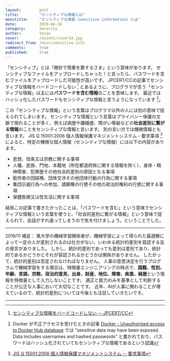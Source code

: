 ```yaml
---
layout:        post
title:         "センシティブな情報とは"
menutitle:     "センシティブな情報（sensitive information）とは"
date:          2019-04-18
category:      Security
author:        tex2e
cover:         /assets/cover14.jpg
redirect_from: /misc/sensitive-info
comments:      true
published:     true
---
```


「センシティブ」とは「微妙で慎重を要するさま」という意味があります。
センシティブなファイルをアップロードしちゃった！と言ったら、パスワードを含むファイルをアップロードした可能性が高いです。
JPCERT/CCの記事でセンシティブな情報をハードコードしない [^1] とあるように、プログラマが言う「センシティブな情報」は主には**パスワードを含む情報**のことを意味します。
最近ではハッシュ化したパスワードもセンシティブな情報と言うようになっています [^docker-hub-user-notification]。

この「センシティブな情報」という言葉はプログラマ以外の人には別の意味で捉えられてしまいます。
センシティブな情報という言葉はプライバシー保護の文脈で現れることが多く、例えば病歴や離婚歴、障がい等級などの**社会差別に繋がる情報**のことをセンシティブな情報と言います。
別の言い方では機微情報とも言います。
JIS Q 15001:2006 個人情報保護マネジメントシステム - 要求事項 [^2] によると、特定の機微な個人情報（センシティブな情報）には以下の内容があります。

- 思想、信条又は宗教に関する事項
- 人種、民族、門地、本籍地（所在都道府県に関する情報を除く）、身体・精神障害、犯罪歴その他社会的差別の原因となる事項
- 勤労者の団結権、団体交渉その他団体行動の行為に関する事項
- 集団示威行為への参加、請願権の行使その他の政治的権利の行使に関する事項
- 保健医療又は性生活に関する事項

結局この記事で書きたかったことは、「パスワードを含む」という意味でセンシティブな情報という言葉を使うと、「社会的差別に繋がる情報」という意味で捉えられて、会話がすれ違ってしまうので気を付けましょう。ということでした。

[^1]: [センシティブな情報をハードコードしない -- JPCERT/CC](https://www.jpcert.or.jp/java-rules/msc03-j.html)
[^2]: [JIS Q 15001:2006 個人情報保護マネジメントシステム -- 要求事項](https://kikakurui.com/q/Q15001-2006-01.html)
[^docker-hub-user-notification]: Docker が不正アクセスを受けたときの記事 [Docker - Unauthorized access to Docker Hub database](https://web.archive.org/web/20190429031710/https://success.docker.com/article/docker-hub-user-notification) では "sensitive data may have been exposed. Data includes usernames and hashed passwords" と書かれており、パスワードはハッシュ化されていてもセンシティブな情報であるという認識

---

2019/11 補足：
某大学の機械学習関係者が、機械学習によって得られた最適解によって一定の人が差別されるのは仕方がない、いわゆる統計的差別を容認する旨の発言がありました。
しかし、統計的差別であっても差別は差別であり、統計的であるかどうかとそれが容認されるかどうかは関係がありません。
したがって、統計的差別は否定されなければなりません。
人事の意思決定を行うプログラムで機械学習をする場合は、特徴量エンジニアリングの時点で、**国籍、性別、年齢、言語、宗教、政治的意見、出身、財産、地位、障害、疾患、経歴**という情報を特徴量として入力しないことです。
適正と能力のみを基準として判断することが公正な人事において大切なことです。
近年、AIが人事に関わることが増えているので、統計的差別については今後とも注目していきたいです。

---

